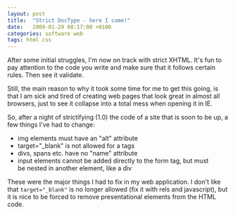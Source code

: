 ```yaml
---
layout: post
title:  "Strict DocType - here I come!"
date:   2009-01-29 08:17:00 +0100
categories: software web
tags: html css
---
```



After some initial struggles, I'm now on track with strict XHTML. It's fun to pay
attention to the code you write and make sure that it follows certain rules. Then
see it validate.

Still, the main reason to why it took some time for me to get this going, is that
I am sick and tired of creating web pages that look great in almost all browsers,
just to see it collapse into a total mess when opening it in IE.

So, after a night of strictifying (1.0) the code of a site that is soon to be up,
a few things I've had to change:

* img elements must have an "alt" attribute
* target="_blank" is not allowed for a tags
* divs, spans etc. have no "name" attribute
* input elements cannot be added directly to the form tag, but must be nested in another element, like a div

These were the major things I had to fix in my web application. I don't like that
`target="_blank"` is no longer allowed (fix it with rels and javascript), but it
is nice to be forced to remove presentational elements from the HTML code.